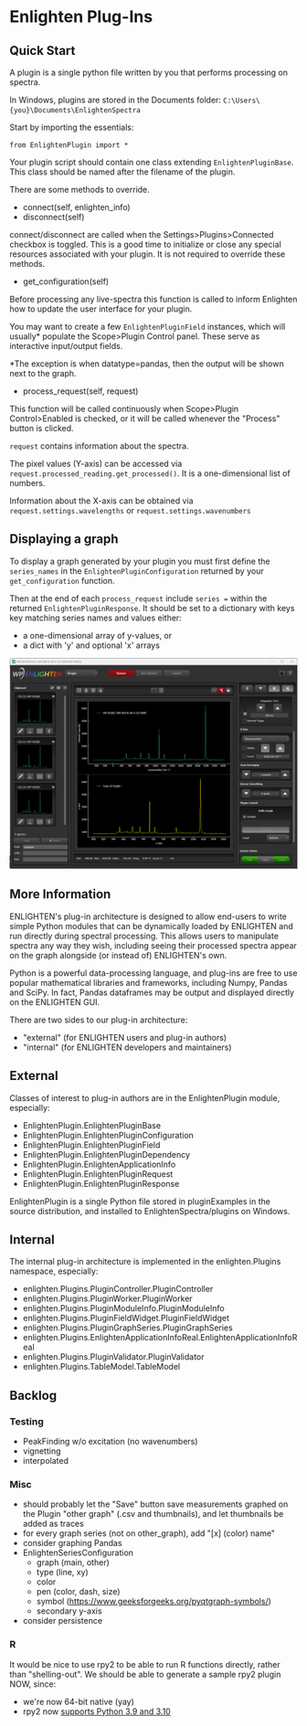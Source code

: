 # Enlighten Plug-Ins

## Quick Start

A plugin is a single python file written by you that performs processing on spectra.

In Windows, plugins are stored in the Documents folder: `C:\Users\{you}\Documents\EnlightenSpectra`

Start by importing the essentials:

    from EnlightenPlugin import *

Your plugin script should contain one class extending `EnlightenPluginBase`. This class should be named after the filename of the plugin.

There are some methods to override.

- connect(self, enlighten_info)
- disconnect(self)

connect/disconnect are called when the Settings>Plugins>Connected checkbox is toggled. This is a good time to initialize or close any special resources associated with your plugin. It is not required to override these methods.

- get_configuration(self)

Before processing any live-spectra this function is called to inform Enlighten how to update the user interface for your plugin. 

You may want to create a few `EnlightenPluginField` instances, which will usually* populate the Scope>Plugin Control panel. These serve as interactive input/output fields.

*The exception is when datatype=pandas, then the output will be shown next to the graph.

- process_request(self, request)

This function will be called continuously when Scope>Plugin Control>Enabled is checked, or it will be called whenever the "Process" button is clicked.

`request` contains information about the spectra.

The pixel values (Y-axis) can be accessed via `request.processed_reading.get_processed()`. It is a one-dimensional list of numbers.

Information about the X-axis can be obtained via `request.settings.wavelengths` or `request.settings.wavenumbers`

## Displaying a graph

To display a graph generated by your plugin you must first define the `series_names` in the `EnlightenPluginConfiguration` returned by your `get_configuration` function.

Then at the end of each `process_request` include `series =` within the returned `EnlightenPluginResponse`. It should be set to a dictionary with keys key matching series names and values either:
- a one-dimensional array of y-values, or
- a dict with 'y' and optional 'x' arrays

![Screenshot of Hello Graph plugin. Shows a duplicate of the main scope graph.](docs/images/hello-graph-screenshot.png)

## More Information

ENLIGHTEN's plug-in architecture is designed to allow end-users to write simple 
Python modules that can be dynamically loaded by ENLIGHTEN and run directly 
during spectral processing.  This allows users to manipulate spectra any way they
wish, including seeing their processed spectra appear on the graph alongside (or
instead of) ENLIGHTEN's own.

Python is a powerful data-processing language, and plug-ins are free to use 
popular mathematical libraries and frameworks, including Numpy, Pandas and SciPy.
In fact, Pandas dataframes may be output and displayed directly on the ENLIGHTEN
GUI.

There are two sides to our plug-in architecture:

- "external" (for ENLIGHTEN users and plug-in authors)
- "internal" (for ENLIGHTEN developers and maintainers)

## External

Classes of interest to plug-in authors are in the EnlightenPlugin module, 
especially:

- EnlightenPlugin.EnlightenPluginBase
- EnlightenPlugin.EnlightenPluginConfiguration
- EnlightenPlugin.EnlightenPluginField
- EnlightenPlugin.EnlightenPluginDependency
- EnlightenPlugin.EnlightenApplicationInfo
- EnlightenPlugin.EnlightenPluginRequest
- EnlightenPlugin.EnlightenPluginResponse

EnlightenPlugin is a single Python file stored in pluginExamples in the source 
distribution, and installed to EnlightenSpectra/plugins on Windows.

## Internal

The internal plug-in architecture is implemented in the enlighten.Plugins 
namespace, especially:

- enlighten.Plugins.PluginController.PluginController
- enlighten.Plugins.PluginWorker.PluginWorker
- enlighten.Plugins.PluginModuleInfo.PluginModuleInfo
- enlighten.Plugins.PluginFieldWidget.PluginFieldWidget
- enlighten.Plugins.PluginGraphSeries.PluginGraphSeries
- enlighten.Plugins.EnlightenApplicationInfoReal.EnlightenApplicationInfoReal
- enlighten.Plugins.PluginValidator.PluginValidator
- enlighten.Plugins.TableModel.TableModel

## Backlog

### Testing

- PeakFinding w/o excitation (no wavenumbers)
- vignetting
- interpolated

### Misc

- should probably let the "Save" button save measurements graphed on the Plugin 
  "other graph" (.csv and thumbnails), and let thumbnails be added as traces
- for every graph series (not on other\_graph), add "[x] (color) name"
- consider graphing Pandas
- EnlightenSeriesConfiguration
    - graph (main, other)
    - type (line, xy)
    - color
    - pen (color, dash, size)
    - symbol (https://www.geeksforgeeks.org/pyqtgraph-symbols/)
    - secondary y-axis
- consider persistence 

### R

It would be nice to use rpy2 to be able to run R functions directly, rather than
"shelling-out".  We should be able to generate a sample rpy2 plugin NOW, since:

- we're now 64-bit native (yay)
- rpy2 now [supports Python 3.9 and 3.10](https://github.com/rpy2/rpy2/pull/853)

